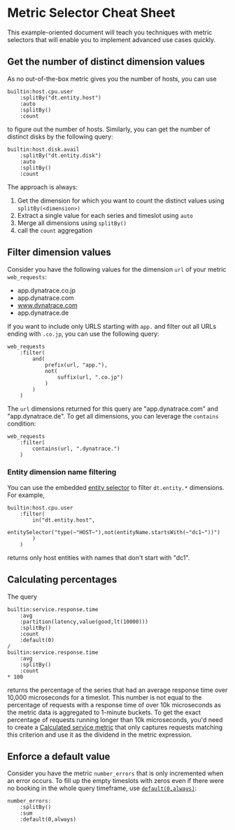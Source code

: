 # Metric Selector Cheat Sheet
This example-oriented document will teach you techniques with metric selectors that will enable you to implement advanced use cases quickly.

## Get the number of distinct dimension values

As no out-of-the-box metric gives you the number of hosts, you can use
```
builtin:host.cpu.user
    :splitBy("dt.entity.host")
    :auto
    :splitBy()
    :count
```
to figure out the number of hosts.
Similarly, you can get the number of distinct disks by the following query:
```
builtin:host.disk.avail
    :splitBy("dt.entity.disk")
    :auto
    :splitBy()
    :count
```

The approach is always:
1. Get the dimension for which you want to count the distinct values using `splitBy(<dimension>)`
1. Extract a single value for each series and timeslot using `auto`
1. Merge all dimensions using `splitBy()`
1. call the `count` aggregation

## Filter dimension values
Consider you have the following values for the dimension `url` of your metric `web_requests`:
- app.dynatrace.co.jp
- app.dynatrace.com
- www.dynatrace.com 
- app.dynatrace.de

If you want to include only URLS starting with `app.` and filter out all URLs ending with `.co.jp`, you can use the following query:
```
web_requests
    :filter(
        and(
            prefix(url, "app."),
            not(
                suffix(url, ".co.jp")
            )
        )
    )
```
The `url` dimensions returned for this query are "app.dynatrace.com" and "app.dynatrace.de". To get all dimensions, you can leverage the `contains` condition:
```
web_requests
    :filter(
        contains(url, ".dynatrace.")
    )
```    

### Entity dimension name filtering

You can use the embedded [entity selector](https://www.dynatrace.com/support/help/dynatrace-api/environment-api/entity-v2/entity-selector) to filter `dt.entity.*` dimensions. For example,
```
builtin:host.cpu.user
    :filter(
        in("dt.entity.host", 
            entitySelector("type(~"HOST~"),not(entityName.startsWith(~"dc1~"))")
        )
    )
```
returns only host entities with names that don't start with "dc1".

## Calculating percentages 
The query 
```
builtin:service.response.time
    :avg
    :partition(latency,value(good,lt(10000)))
    :splitBy()
    :count
    :default(0) 
/
builtin:service.response.time
    :avg
    :splitBy()
    :count
* 100
```
returns the percentage of the series that had an average response time over 10,000 microseconds for a timeslot. This number is not equal to the percentage of requests with a response time of over 10k microseconds as the metric data is aggregated to 1-minute buckets. To get the exact percentage of requests running longer than 10k microseconds, you'd need to create a [Calculated service metric](https://www.dynatrace.com/support/help/platform-modules/applications-and-microservices/services/service-monitoring-settings/calculated-service-metric) that only captures requests matching this criterion and use it as the dividend in the metric expression.

## Enforce a default value
Consider you have the metric `number_errors` that is only incremented when an error occurs. To fill up the empty timeslots with zeros even if there were no booking in the whole query timeframe, use [`default(0,always)`](https://www.dynatrace.com/support/help/dynatrace-api/environment-api/metric-v2/metric-selector#default):
```
number_errors:
    :splitBy()
    :sum
    :default(0,always)
```
    